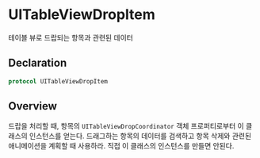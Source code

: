 # UITableViewDropItem

테이블 뷰로 드랍되는 항목과 관련된 데이터

## Declaration

```swift
protocol UITableViewDropItem
```

## Overview

드랍을 처리할 때, 항목의 `UITableViewDropCoordinator` 객체 프로퍼티로부터 이 클래스의 인스턴스를 얻는다. 드래그하는 항목의 데이터를 검색하고 항목 삭제와 관련된 애니메이션을 계획할 때 사용하라. 직접 이 클래스의 인스턴스를 만들면 안된다.

